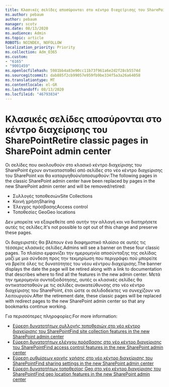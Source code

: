 ```yaml
---
title: Κλασικές σελίδες αποσύρονται στο κέντρο διαχείρισης του SharePoint
ms.author: pebaum
author: pebaum
manager: scotv
ms.date: 08/13/2020
ms.audience: Admin
ms.topic: article
ROBOTS: NOINDEX, NOFOLLOW
localization_priority: Priority
ms.collection: Adm_O365
ms.custom:
- "6165"
- "9001459"
ms.openlocfilehash: 5981bb4a83e90cc11b73f961a6e2d2f28cb5574d
ms.sourcegitcommit: dab885f2cb99057e959fb9be334f5a3a26a64058
ms.translationtype: MT
ms.contentlocale: el-GR
ms.lasthandoff: 08/13/2020
ms.locfileid: "46793834"
---
```

# <a name="retire-classic-pages-in-sharepoint-admin-center"></a><span data-ttu-id="20da4-102">Κλασικές σελίδες αποσύρονται στο κέντρο διαχείρισης του SharePoint</span><span class="sxs-lookup"><span data-stu-id="20da4-102">Retire classic pages in SharePoint admin center</span></span>

<span data-ttu-id="20da4-103">Οι σελίδες που ακολουθούν στο κλασικό κέντρο διαχείρισης του SharePoint έχουν αντικατασταθεί από σελίδες στο νέο κέντρο διαχείρισης του SharePoint και θα καταργηθούν/αποσυρθούν:</span><span class="sxs-lookup"><span data-stu-id="20da4-103">The following pages in the classic SharePoint admin center have been replaced by pages in the new SharePoint admin center and will be removed/retired:</span></span> 

- <span data-ttu-id="20da4-104">Συλλογές τοποθεσιών</span><span class="sxs-lookup"><span data-stu-id="20da4-104">Site Collections</span></span> 
- <span data-ttu-id="20da4-105">Κοινή χρήση</span><span class="sxs-lookup"><span data-stu-id="20da4-105">Sharing</span></span>
- <span data-ttu-id="20da4-106">Έλεγχος πρόσβασης</span><span class="sxs-lookup"><span data-stu-id="20da4-106">Access control</span></span>
- <span data-ttu-id="20da4-107">Τοποθεσίες Geo</span><span class="sxs-lookup"><span data-stu-id="20da4-107">Geo locations</span></span>

<span data-ttu-id="20da4-108">Δεν μπορείτε να εξαιρεθείτε από αυτήν την αλλαγή και να διατηρήσετε αυτές τις σελίδες.</span><span class="sxs-lookup"><span data-stu-id="20da4-108">It's not possible to opt out of this change and preserve these pages.</span></span>

<span data-ttu-id="20da4-109">Οι διαχειριστές θα βλέπουν ένα διαφημιστικό πλαίσιο σε αυτές τις τέσσερις κλασικές σελίδες.</span><span class="sxs-lookup"><span data-stu-id="20da4-109">Admins will see a banner on these four classic pages.</span></span> <span data-ttu-id="20da4-110">Το πλαίσιο εμφανίζει την ημερομηνία αποσύνταξης της σελίδας μαζί με μια σύνδεση προς την τεκμηρίωση που περιγράφει πού μπορείτε να βρείτε όλες τις δυνατότητες του νέου κέντρου διαχείρισης.</span><span class="sxs-lookup"><span data-stu-id="20da4-110">The banner displays the date the page will be retired along with a link to documentation that describes where to find all the features in the new admin center.</span></span> <span data-ttu-id="20da4-111">Μετά την ημερομηνία συνταξιοδότησης, αυτές οι κλασικές σελίδες θα αντικατασταθούν με τις σελίδες ανακατεύθυνσης στο νέο κέντρο διαχείρισης του SharePoint, έτσι ώστε οι σελιδοδείκτες να συνεχίζουν να λειτουργούν.</span><span class="sxs-lookup"><span data-stu-id="20da4-111">After the retirement date, these classic pages will be replaced with redirect pages to the new SharePoint admin center so that any bookmarks continue working.</span></span>
  
<span data-ttu-id="20da4-112">Για περισσότερες πληροφορίες:</span><span class="sxs-lookup"><span data-stu-id="20da4-112">For more information:</span></span>

- [<span data-ttu-id="20da4-113">Εύρεση δυνατοτήτων συλλογής τοποθεσιών στο νέο κέντρο διαχείρισης του SharePoint</span><span class="sxs-lookup"><span data-stu-id="20da4-113">Find site collection features in the new SharePoint admin center</span></span>](https://docs.microsoft.com/sharepoint/site-collections-page)
- [<span data-ttu-id="20da4-114">Εύρεση δυνατοτήτων ελέγχου πρόσβασης στο νέο κέντρο διαχείρισης του SharePoint</span><span class="sxs-lookup"><span data-stu-id="20da4-114">Find access control features in the new SharePoint admin center</span></span>](https://docs.microsoft.com/sharepoint/control-access)
- [<span data-ttu-id="20da4-115">Εύρεση ρυθμίσεων κοινής χρήσης στο νέο κέντρο διαχείρισης του SharePoint</span><span class="sxs-lookup"><span data-stu-id="20da4-115">Find sharing settings in the new SharePoint admin center</span></span>](https://docs.microsoft.com/sharepoint/sharing-settings)
- [<span data-ttu-id="20da4-116">Εύρεση δυνατοτήτων τοποθεσίας Geo στο νέο κέντρο διαχείρισης του SharePoint</span><span class="sxs-lookup"><span data-stu-id="20da4-116">Find geo location features in the new SharePoint admin center</span></span>](https://docs.microsoft.com/sharepoint/manage-geo-locations)